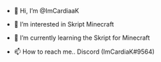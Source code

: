 - 👋 Hi, I’m @ImCardiaaK
- 👀 I’m interested in Skript Minecraft
- 🌱 I’m currently learning the Skript for Minecraft

- 📫 How to reach me.. Discord (ImCardiaK#9564)

